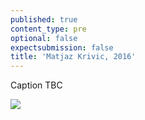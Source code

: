 ```yaml
---
published: true
content_type: pre
optional: false
expectsubmission: false
title: 'Matjaz Krivic, 2016'
---
```

Caption TBC

<img src="https://talkingpictures.connectedacademy.io/course/content/media/large/week4-example4.jpg" data-4c="0f68d855-9baa-e395-1dfc-1a5fa7d4ca59">
<script type="text/json" data-4c-meta="0f68d855-9baa-e395-1dfc-1a5fa7d4ca59">
{"context":[{"credit":"Matjaz Krivic","src":"http://static3.businessinsider.com/image/5609ad4cbd86ef17008bd978-1200/81matjaz-krivic-digging-the-future.jpg"},{"credit":"Matjaz Krivic","src":"https://d3f49glnpfzr7k.cloudfront.net/original/605299e5-1d89-4e97-9ec4-764eb1355385.jpg"},{"credit":"Matjaz Krivic","src":"https://i.vimeocdn.com/video/560201676_640.jpg"},{"credit":"Matjaz Krivic","src":"http://moscowfotoawards.com/submit/uploads/large/1434293575_matjaz_krivic00001.jpg"}],"links":[{"title":"Matjaz Krivic - Digging the Future","url":"https://vimeo.com/158636849"},{"title":"Digging the Future","url":"https://www.lensculture.com/articles/matjaz-krivic-digging-the-future"},{"title":"Digging The Future","url":"http://www.thestoryinstitute.com/digging-the-future"}],"backStory":{"text":"Arzuma Tinado (28) leads an eight-member crew of miners at Djuga, an artisanal gold mine in north-eastern Burkina Faso. Around 15,000 people work in the area, in pits hacked into the ground, some barely wider than a manhole. As the price of gold fell, people began to dig ever deeper to find enough to make a daily wage. Arzuma works some 20 meters underground. Mining under these conditions is backbreaking labor during which miners are constantly breathing in dust. The subsequent process of extracting the gold exposes them to mercury and cyanide.","author":"Matjaz Krivic","publication":"World Press Photo","publicationUrl":"https://www.worldpressphoto.org/collection/photo/2016/people/matjaz-krivic","date":"November 20, 2015"},"creativeCommons":{"credit":"Matjaz Krivic","year":"2015","copyright":"All rights reserved","codeOfEthics":"Photojournalist","description":"Arzuma Tinado (28) leads an eight-member crew of miners at Djuga, an artisanal gold mine in north-eastern Burkina Faso."}}
</script>
